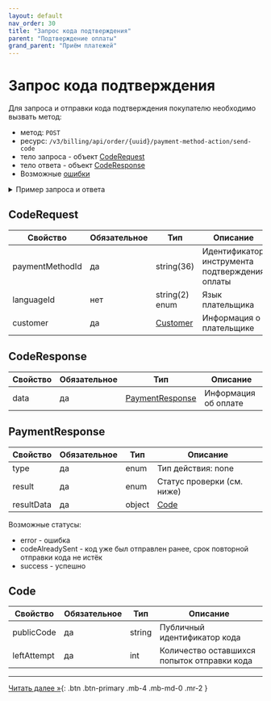 ```yaml
---
layout: default
nav_order: 30
title: "Запрос кода подтверждения"
parent: "Подтверждение оплаты"
grand_parent: "Приём платежей"
---
```


# Запрос кода подтверждения

Для запроса и отправки кода подтверждения покупателю необходимо вызвать метод:

- метод: `POST`
- ресурс: `/v3/billing/api/order/{uuid}/payment-method-action/send-code`
- тело запроса - объект [CodeRequest](#coderequest)
- тело ответа - объект [CodeResponse](#coderesponse)
- Возможные [ошибки](/docs/dictionary/error/)

<details>
  <summary>Пример запроса и ответа</summary>
<section markdown="1">
``` json
POST /v3/billing/api/order/{uuid}/payment-method-action/send-code
{
  "paymentMethodId": "39363265",
  "languageId": "ru",
  "customer": {
    "name": "ООО Компания",
    "email": "email@gmail.com",
    "type": "legal",
    "phone": "79611234567",
    "vatNumber": "1233123",
    "registrationAddress": "123123123"
  }
}
```
</section>
<section markdown="1">
``` json
{
  "data": {
    "type": "none",
    "result": "success",
    "resultData": {
      "publicCode": "aaaaaaa123",
      "leftAttempt" : 5
    }
  }
}
```
</section>
</details>



## CodeRequest

| Свойство               | Обязательное | Тип                                      | Описание                                        | Пример     |
|------------------------|--------------|------------------------------------------|-------------------------------------------------|------------|
| paymentMethodId        | да           | string(36)                               | Идентификатор инструмента подтверждения оплаты  |            |
| languageId             | нет          | string(2) enum                           | Язык плательщика                                | `ru`, `en` |
| customer               | да           | [Customer](/docs/merchant/order/create/#customer) | Информация о плательщике               |            |


## CodeResponse

| Свойство | Обязательное | Тип        | Описание                             |
|----------|--------------|------------|--------------------------------------|
| data     | да           | [PaymentResponse](/docs/merchant/guarantee/code/#paymentresponse) | Информация об оплате  |

## PaymentResponse

| Свойство    | Обязательное | Тип        | Описание                                     |
|-------------|--------------|------------|----------------------------------------------|
| type        | да           | enum       | Тип действия: none                           |
| result      | да           | enum       | Статус проверки (см. ниже)                   |
| resultData  | да           | object     | [Code](/docs/merchant/guarantee/code/#code)  |

Возможные статусы:
  - error - ошибка
  - codeAlreadySent - код уже был отправлен ранее, срок повторной отправки кода не истёк
  - success - успешно


## Code

| Свойство    | Обязательное | Тип        | Описание                                    |
|-------------|--------------|------------|---------------------------------------------|
| publicCode  | да           | string     | Публичный идентификатор кода                |
| leftAttempt | да           | int        | Количество оставшихся попыток отправки кода |


---

[Читать далее &raquo;](/docs/merchant/guarantee/pay/){: .btn .btn-primary .mb-4 .mb-md-0 .mr-2 }
